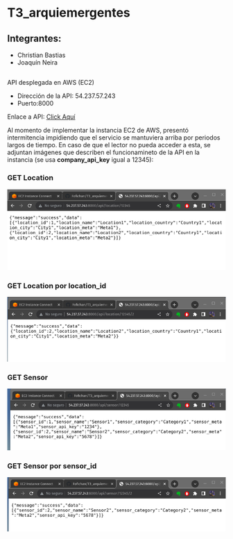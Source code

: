 # T3_arquiemergentes

## Integrantes:
- Christian Bastias 
- Joaquín Neira

## 

API desplegada en AWS (EC2)
- Dirección de la API: 54.237.57.243
- Puerto:8000

Enlace a API: [Click Aquí](http://54.237.57.243:8000/api/location/12345/1)

Al momento de implementar la instancia EC2 de AWS, presentó intermitencia impidiendo que el servicio se mantuviera arriba por periodos largos de tiempo. En caso de que el lector no pueda acceder a esta, se adjuntan imágenes que describen el funcionamineto de la API en la instancia (se usa **company_api_key** igual a 12345):

### GET Location
![GET Location](GETLOCATION.png)

### GET Location por location_id
![GET Location by id](GETUNOLOCATION.png)

### GET Sensor
![GET Sensor](getallsensor.png)

### GET Sensor por sensor_id
![GET Location BY ID](getsensor.png)

